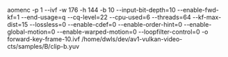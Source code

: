 aomenc -p 1 --ivf -w 176 -h 144 -b 10 --input-bit-depth=10 --enable-fwd-kf=1 --end-usage=q --cq-level=22 --cpu-used=6 --threads=64  --kf-max-dist=15  --lossless=0 --enable-cdef=0 --enable-order-hint=0 --enable-global-motion=0 --enable-warped-motion=0 --loopfilter-control=0 -o forward-key-frame-10.ivf  /home/dwls/dev/av1-vulkan-video-cts/samples/B/clip-b.yuv
